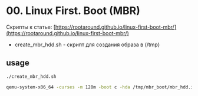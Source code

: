 # 00. Linux First. Boot (MBR)

Скрипты к статье: [https://rootaround.github.io/linux-first-boot-mbr/](https://rootaround.github.io/linux-first-boot-mbr/)

- create_mbr_hdd.sh - скрипт для создания образа в (/tmp) 

## usage

```bash
./create_mbr_hdd.sh

qemu-system-x86_64 -curses -m 128m -boot c -hda /tmp/mbr_boot/mbr_hdd.img

```